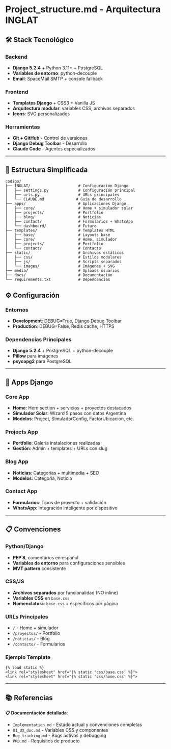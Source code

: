 
# Project_structure.md - Arquitectura INGLAT

## 🛠️ Stack Tecnológico

### Backend
- **Django 5.2.4** + Python 3.11+ + PostgreSQL
- **Variables de entorno**: python-decouple
- **Email**: SpaceMail SMTP + console fallback

### Frontend  
- **Templates Django** + CSS3 + Vanilla JS
- **Arquitectura modular**: variables CSS, archivos separados
- **Icons**: SVG personalizados

### Herramientas
- **Git + GitHub** - Control de versiones
- **Django Debug Toolbar** - Desarrollo
- **Claude Code** - Agentes especializados

---

## 📁 Estructura Simplificada

```
codigo/
├── INGLAT/                     # Configuración Django
│   ├── settings.py             # Configuración principal
│   ├── urls.py                 # URLs principales
│   └── CLAUDE.md              # Guía de desarrollo
├── apps/                       # Aplicaciones Django
│   ├── core/                   # Home + simulador solar
│   ├── projects/               # Portfolio
│   ├── blog/                   # Noticias  
│   ├── contact/                # Formularios + WhatsApp
│   └── dashboard/              # Futuro
├── templates/                  # Templates HTML
│   ├── base/                   # Layouts base
│   ├── core/                   # Home, simulador
│   ├── projects/               # Portfolio
│   └── contact/                # Contacto
├── static/                     # Archivos estáticos
│   ├── css/                    # Estilos modulares
│   ├── js/                     # Scripts separados
│   └── images/                 # Imágenes + SVG
├── media/                      # Uploads usuarios
├── docs/                       # Documentación
└── requirements.txt            # Dependencias
```

## ⚙️ Configuración

### Entornos
- **Development**: DEBUG=True, Django Debug Toolbar
- **Production**: DEBUG=False, Redis cache, HTTPS

### Dependencias Principales
- **Django 5.2.4** + PostgreSQL + python-decouple
- **Pillow** para imágenes
- **psycopg2** para PostgreSQL

---

## 🔧 Apps Django

### Core App
- **Home**: Hero section + servicios + proyectos destacados
- **Simulador Solar**: Wizard 5 pasos con datos Argentina
- **Modelos**: Project, SimuladorConfig, FactorUbicacion, etc.

### Projects App  
- **Portfolio**: Galería instalaciones realizadas
- **Gestión**: Admin + templates + URLs con slug

### Blog App
- **Noticias**: Categorías + multimedia + SEO
- **Modelos**: Categoria, Noticia

### Contact App
- **Formularios**: Tipos de proyecto + validación
- **WhatsApp**: Integración inteligente por dispositivo

---

## 📋 Convenciones

### Python/Django
- **PEP 8**, comentarios en español
- **Variables de entorno** para configuraciones sensibles
- **MVT pattern** consistente

### CSS/JS
- **Archivos separados** por funcionalidad (NO inline)
- **Variables CSS** en `base.css`
- **Nomenclatura**: `base.css` + específicos por página

### URLs Principales
- `/` - Home + simulador
- `/proyectos/` - Portfolio  
- `/noticias/` - Blog
- `/contacto/` - Formularios

### Ejemplo Template
```django
{% load static %}
<link rel="stylesheet" href="{% static 'css/base.css' %}">
<link rel="stylesheet" href="{% static 'css/home.css' %}">
```

---

## 📚 Referencias

**📋 Documentación detallada**:
- `Implementation.md` - Estado actual y convenciones completas
- `UI_UX_doc.md` - Variables CSS y componentes  
- `Bug_tracking.md` - Bugs activos y debugging
- `PRD.md` - Requisitos de producto